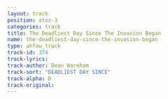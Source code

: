 ```yaml
---
layout: track
position: atoz-3
categories: track
title: The Deadliest Day Since The Invasion Began
name: the-deadliest-day-since-the-invasion-began
type: ahfow_track
track-id: 374
track-lyrics: 
track-author: Dean Wareham
track-sort: "DEADLIEST DAY SINCE"
track-alpha: D
track-original: 
---
```

